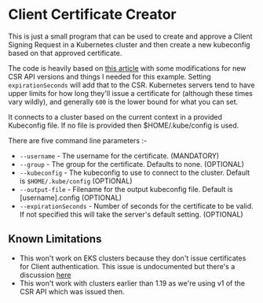 # Client Certificate Creator

This is just a small program that can be used to create and approve a Client Signing Request in a Kubernetes cluster and then create a new kubeconfig based on that approved certificate.

The code is heavily based on [this article](https://medium.com/@elfakharany/automate-kubernetes-user-creation-using-the-native-go-client-e2d20dcdc9de) with some modifications for new CSR API versions and things I needed for this example. Setting `expirationSeconds` will add that to the CSR. Kubernetes servers tend to have upper limits for how long they'll issue a certificate for (although these times vary wildly), and generally `600` is the lower bound for what you can set.

It connects to a cluster based on the current context in a provided Kubeconfig file. If no file is provided then $HOME/.kube/config is used.

There are five command line parameters :-

* `--username` - The username for the certificate. (MANDATORY)
* `--group` - The group for the certificate. Defaults to none. (OPTIONAL)
* `--kubeconfig` - The kubeconfig to use to connect to the cluster. Default is `$HOME/.kube/config` (OPTIONAL)
* `--output-file` - Filename for the output kubeconfig file. Default is [username].config (OPTIONAL)
* `--expirationSeconds` - Number of seconds for the certificate to be valid.  If not specified this will take the server's default setting.  (OPTIONAL)

## Known Limitations

- This won't work on EKS clusters because they don't issue certificates for Client authentication. This issue is undocumented but there's a discussion [here](https://github.com/aws/containers-roadmap/issues/1604)
- This won't work with clusters earlier than 1.19 as we're using v1 of the CSR API which was issued then.
